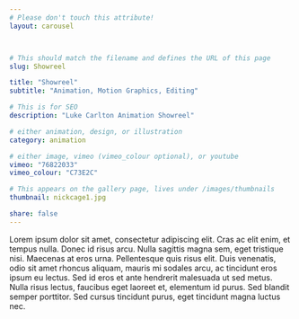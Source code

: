 ```yaml
---
# Please don't touch this attribute!
layout: carousel



# This should match the filename and defines the URL of this page
slug: Showreel

title: "Showreel"
subtitle: "Animation, Motion Graphics, Editing"

# This is for SEO
description: "Luke Carlton Animation Showreel"

# either animation, design, or illustration
category: animation

# either image, vimeo (vimeo_colour optional), or youtube
vimeo: "76822033"
vimeo_colour: "C73E2C"

# This appears on the gallery page, lives under /images/thumbnails
thumbnail: nickcage1.jpg

share: false
---
```


Lorem ipsum dolor sit amet, consectetur adipiscing elit. Cras ac elit enim, et tempus nulla. Donec id risus arcu. Nulla sagittis magna sem, eget tristique nisi. Maecenas at eros urna. Pellentesque quis risus elit. Duis venenatis, odio sit amet rhoncus aliquam, mauris mi sodales arcu, ac tincidunt eros ipsum eu lectus. Sed id eros et ante hendrerit malesuada ut sed metus. Nulla risus lectus, faucibus eget laoreet et, elementum id purus. Sed blandit semper porttitor. Sed cursus tincidunt purus, eget tincidunt magna luctus nec.
